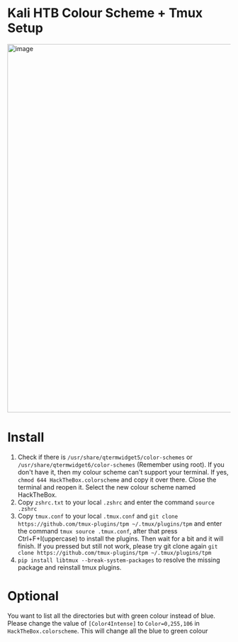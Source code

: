 # Kali HTB Colour Scheme + Tmux Setup

<img width="1901" height="831" alt="image" src="https://github.com/user-attachments/assets/702c1c3c-834a-4d3e-822f-d687833b9bf7" />

# Install
1. Check if there is `/usr/share/qtermwidget5/color-schemes` or `/usr/share/qtermwidget6/color-schemes` (Remember using root). If you don't have it, then my colour scheme can't support your terminal. If yes, `chmod 644 HackTheBox.colorscheme` and copy it over there. Close the terminal and reopen it. Select the new colour scheme named HackTheBox.
2. Copy `zshrc.txt` to your local `.zshrc` and enter the command `source .zshrc`
3. Copy `tmux.conf` to your local `.tmux.conf` and `git clone https://github.com/tmux-plugins/tpm ~/.tmux/plugins/tpm` and enter the command `tmux source .tmux.conf`, after that press Ctrl+F+I(uppercase) to install the plugins. Then wait for a bit and it will finish. If you pressed but still not work, please try git clone again `git clone https://github.com/tmux-plugins/tpm ~/.tmux/plugins/tpm`
4. `pip install libtmux --break-system-packages` to resolve the missing package and reinstall tmux plugins.

# Optional
You want to list all the directories but with green colour instead of blue. Please change the value of `[Color4Intense]` to `Color=0,255,106` in `HackTheBox.colorscheme`. This will change all the blue to green colour
